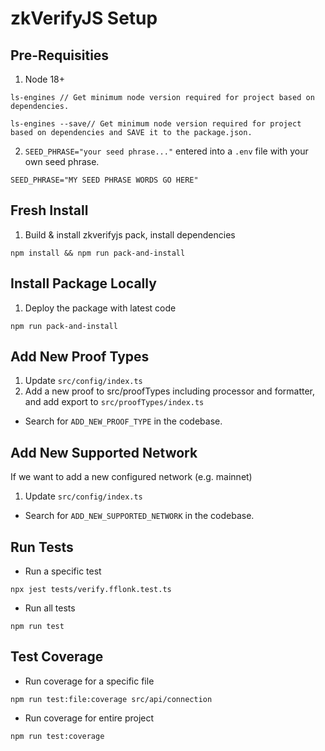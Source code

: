 # zkVerifyJS Setup

## Pre-Requisities

1. Node 18+

```shell
ls-engines // Get minimum node version required for project based on dependencies.
```

```shell
ls-engines --save// Get minimum node version required for project based on dependencies and SAVE it to the package.json.
```

2. `SEED_PHRASE="your seed phrase..."` entered into a `.env` file with your own seed phrase.

```dotenv
SEED_PHRASE="MY SEED PHRASE WORDS GO HERE"
```

## Fresh Install

1. Build & install zkverifyjs pack, install dependencies

```shell
npm install && npm run pack-and-install
```

## Install Package Locally

1. Deploy the package with latest code

```shell
npm run pack-and-install
```

## Add New Proof Types

1. Update `src/config/index.ts`
2. Add a new proof to src/proofTypes including processor and formatter, and add export to `src/proofTypes/index.ts`

- Search for `ADD_NEW_PROOF_TYPE` in the codebase.

## Add New Supported Network

If we want to add a new configured network (e.g. mainnet)

1. Update `src/config/index.ts`

- Search for `ADD_NEW_SUPPORTED_NETWORK` in the codebase.

## Run Tests

- Run a specific test
```shell
npx jest tests/verify.fflonk.test.ts  
```

- Run all tests
```shell
npm run test
```

## Test Coverage

- Run coverage for a specific file
```shell
npm run test:file:coverage src/api/connection  
```

- Run coverage for entire project
```shell
npm run test:coverage
```